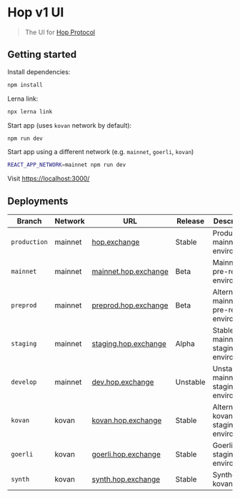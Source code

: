 # Hop v1 UI

> The UI for [Hop Protocol](https://hop.exchange/)

## Getting started

Install dependencies:

```bash
npm install
```

Lerna link:

```bash
npx lerna link
```

Start app (uses `kovan` network by default):

```bash
npm run dev
```

Start app using a different network (e.g. `mainnet`, `goerli`, `kovan`)

```bash
REACT_APP_NETWORK=mainnet npm run dev
```

Visit [https://localhost:3000/](https://localhost:3000/)

## Deployments

| Branch       | Network | URL                                                  | Release  | Description                                 |
| ------------ | ------- | ---------------------------------------------------- | -------- | ------------------------------------------- |
| `production` | mainnet | [hop.exchange](https://hop.exchange)                 | Stable   | Production mainnet environment              |
| `mainnet`    | mainnet | [mainnet.hop.exchange](https://mainnet.hop.exchange) | Beta     | Mainnet pre-release environment             |
| `preprod`    | mainnet | [preprod.hop.exchange](https://preprod.hop.exchange) | Beta     | Alternative mainnet pre-release environment |
| `staging`    | mainnet | [staging.hop.exchange](https://staging.hop.exchange) | Alpha    | Stable mainnet staging environment          |
| `develop`    | mainnet | [dev.hop.exchange](https://dev.hop.exchange)         | Unstable | Unstable mainnet staging environment        |
| `kovan`      | kovan   | [kovan.hop.exchange](https://kovan.hop.exchange)     | Stable   | Alternative kovan staging environment       |
| `goerli`     | kovan   | [goerli.hop.exchange](https://goerli.hop.exchange)   | Stable   | Goerli staging environment                  |
| `synth`      | kovan   | [synth.hop.exchange](https://synth.hop.exchange)     | Stable   | Synthetix kovan demo                        |
